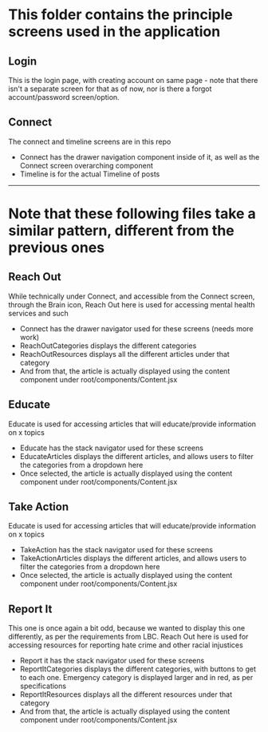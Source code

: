 # This folder contains the principle screens used in the application

## Login

This is the login page, with creating account on same page - note that there isn't a separate screen for that as of now, nor is there a forgot account/password screen/option.

## Connect

The connect and timeline screens are in this repo

- Connect has the drawer navigation component inside of it, as well as the Connect screen overarching component
- Timeline is for the actual Timeline of posts

---

# Note that these following files take a similar pattern, different from the previous ones

## Reach Out

While technically under Connect, and accessible from the Connect screen, through the Brain icon, Reach Out here is used for accessing mental health services and such

- Connect has the drawer navigator used for these screens (needs more work)
- ReachOutCategories displays the different categories
- ReachOutResources displays all the different articles under that category
- And from that, the article is actually displayed using the content component under root/components/Content.jsx

## Educate

Educate is used for accessing articles that will educate/provide information on x topics

- Educate has the stack navigator used for these screens
- EducateArticles displays the different articles, and allows users to filter the categories from a dropdown here
- Once selected, the article is actually displayed using the content component under root/components/Content.jsx

## Take Action

Educate is used for accessing articles that will educate/provide information on x topics

- TakeAction has the stack navigator used for these screens
- TakeActionArticles displays the different articles, and allows users to filter the categories from a dropdown here
- Once selected, the article is actually displayed using the content component under root/components/Content.jsx

## Report It

This one is once again a bit odd, because we wanted to display this one differently, as per the requirements from LBC. Reach Out here is used for accessing resources for reporting hate crime and other racial injustices

- Report it has the stack navigator used for these screens
- ReportItCategories displays the different categories, with buttons to get to each one. Emergency category is displayed larger and in red, as per specifications
- ReportItResources displays all the different resources under that category
- And from that, the article is actually displayed using the content component under root/components/Content.jsx
